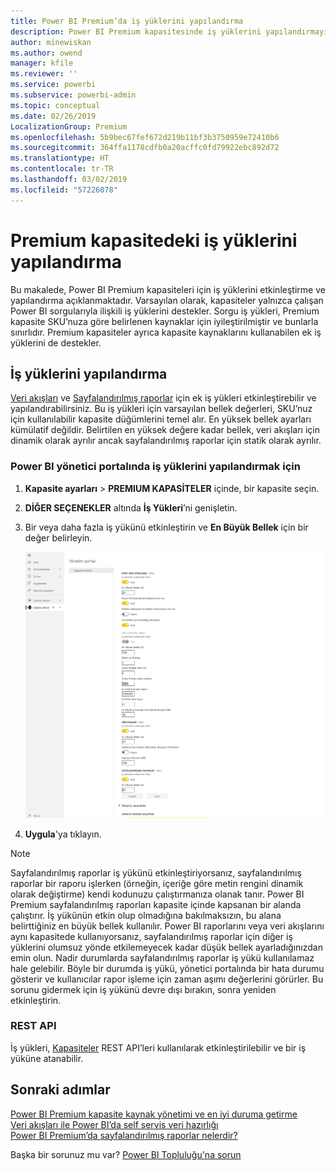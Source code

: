 ```yaml
---
title: Power BI Premium’da iş yüklerini yapılandırma
description: Power BI Premium kapasitesinde iş yüklerini yapılandırmayı öğrenin.
author: minewiskan
ms.author: owend
manager: kfile
ms.reviewer: ''
ms.service: powerbi
ms.subservice: powerbi-admin
ms.topic: conceptual
ms.date: 02/26/2019
LocalizationGroup: Premium
ms.openlocfilehash: 5b9bec67fef672d219b11bf3b3750959e72410b6
ms.sourcegitcommit: 364ffa1178cdfb0a20acffc0fd79922ebc892d72
ms.translationtype: HT
ms.contentlocale: tr-TR
ms.lasthandoff: 03/02/2019
ms.locfileid: "57226078"
---
```

# <a name="configure-workloads-in-a-premium-capacity"></a>Premium kapasitedeki iş yüklerini yapılandırma

Bu makalede, Power BI Premium kapasiteleri için iş yüklerini etkinleştirme ve yapılandırma açıklanmaktadır. Varsayılan olarak, kapasiteler yalnızca çalışan Power BI sorgularıyla ilişkili iş yüklerini destekler. Sorgu iş yükleri, Premium kapasite SKU’nuza göre belirlenen kaynaklar için iyileştirilmiştir ve bunlarla sınırlıdır. Premium kapasiteler ayrıca kapasite kaynaklarını kullanabilen ek iş yüklerini de destekler.

## <a name="configure-workloads"></a>İş yüklerini yapılandırma

[Veri akışları](service-dataflows-overview.md#dataflow-capabilities-on-power-bi-premium) ve [Sayfalandırılmış raporlar](paginated-reports-save-to-power-bi-service.md) için ek iş yükleri etkinleştirebilir ve yapılandırabilirsiniz. Bu iş yükleri için varsayılan bellek değerleri, SKU’nuz için kullanılabilir kapasite düğümlerini temel alır. En yüksek bellek ayarları kümülatif değildir. Belirtilen en yüksek değere kadar bellek, veri akışları için dinamik olarak ayrılır ancak sayfalandırılmış raporlar için statik olarak ayrılır. 

### <a name="to-configure-workloads-in-the-power-bi-admin-portal"></a>Power BI yönetici portalında iş yüklerini yapılandırmak için

1. **Kapasite ayarları** > **PREMIUM KAPASİTELER** içinde, bir kapasite seçin.

1. **DİĞER SEÇENEKLER** altında **İş Yükleri**’ni genişletin.

1. Bir veya daha fazla iş yükünü etkinleştirin ve **En Büyük Bellek** için bir değer belirleyin.   

    
    ![İş yüklerini etkinleştirme](media/service-admin-premium-workloads/admin-portal-workloads.png)

1. **Uygula**'ya tıklayın.

> [!NOTE]
> Sayfalandırılmış raporlar iş yükünü etkinleştiriyorsanız, sayfalandırılmış raporlar bir raporu işlerken (örneğin, içeriğe göre metin rengini dinamik olarak değiştirme) kendi kodunuzu çalıştırmanıza olanak tanır. Power BI Premium sayfalandırılmış raporları kapasite içinde kapsanan bir alanda çalıştırır. İş yükünün etkin olup olmadığına bakılmaksızın, bu alana belirttiğiniz en büyük bellek kullanılır. Power BI raporlarını veya veri akışlarını aynı kapasitede kullanıyorsanız, sayfalandırılmış raporlar için diğer iş yüklerini olumsuz yönde etkilemeyecek kadar düşük bellek ayarladığınızdan emin olun. Nadir durumlarda sayfalandırılmış raporlar iş yükü kullanılamaz hale gelebilir. Böyle bir durumda iş yükü, yönetici portalında bir hata durumu gösterir ve kullanıcılar rapor işleme için zaman aşımı değerlerini görürler. Bu sorunu gidermek için iş yükünü devre dışı bırakın, sonra yeniden etkinleştirin.


### <a name="rest-api"></a>REST API

İş yükleri, [Kapasiteler](https://docs.microsoft.com/rest/api/power-bi/capacities) REST API’leri kullanılarak etkinleştirilebilir ve bir iş yüküne atanabilir.


## <a name="next-steps"></a>Sonraki adımlar

[Power BI Premium kapasite kaynak yönetimi ve en iyi duruma getirme](service-premium-understand-how-it-works.md)   
[Veri akışları ile Power BI’da self servis veri hazırlığı](service-dataflows-overview.md)   
[Power BI Premium’da sayfalandırılmış raporlar nelerdir?](paginated-reports-report-builder-power-bi.md)   

Başka bir sorunuz mu var? [Power BI Topluluğu'na sorun](http://community.powerbi.com/)